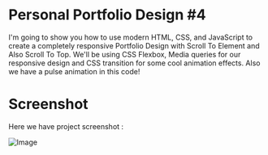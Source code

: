 # Personal Portfolio Design #4
I'm going to show you how to use modern HTML, CSS, and JavaScript to create a completely responsive Portfolio Design with Scroll To Element and Also Scroll To Top. We'll be using CSS Flexbox, Media queries for our responsive design and CSS  transition for some cool animation effects. Also we have a pulse animation in this code!

# Screenshot
Here we have project screenshot :

![Image](https://github.com/user-attachments/assets/d8cb8cd6-ea64-4d94-85b3-abf3cb37857c)

